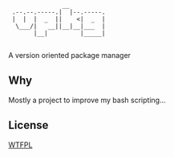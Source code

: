 ```
               __          
 .--.--.-----.|  |--.-----.
 |  |  |  _  ||    <|  _  |
  \___/|   __||__|__|___  |
       |__|         |_____|
	
```
A version oriented package manager

## Why
Mostly a project to improve my bash scripting...

## License
[WTFPL](http://www.wtfpl.net/txt/copying/)